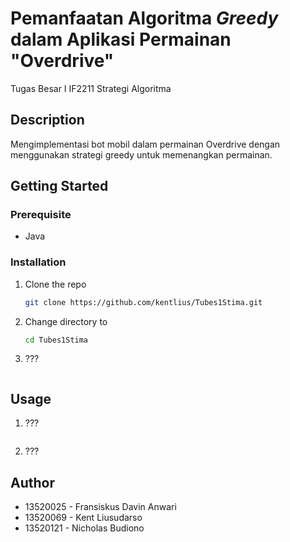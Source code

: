 # Pemanfaatan Algoritma _Greedy_ dalam Aplikasi Permainan "Overdrive"

Tugas Besar I IF2211 Strategi Algoritma

## Description

Mengimplementasi bot mobil dalam permainan Overdrive dengan menggunakan strategi greedy untuk memenangkan permainan.

## Getting Started

### Prerequisite

- Java

### Installation

1. Clone the repo

   ```sh
   git clone https://github.com/kentlius/Tubes1Stima.git
   ```

2. Change directory to 

   ```sh
   cd Tubes1Stima
   ```

3. ???

   ```sh

   ```

## Usage

1. ???

   ```sh

   ```

2. ???

## Author

- 13520025 - Fransiskus Davin Anwari
- 13520069 - Kent Liusudarso
- 13520121 - Nicholas Budiono
